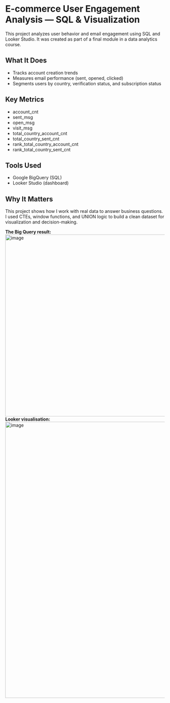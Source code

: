 # E-commerce User Engagement Analysis — SQL & Visualization

This project analyzes user behavior and email engagement using SQL and Looker Studio. It was created as part of a final module in a data analytics course.

## What It Does

- Tracks account creation trends
- Measures email performance (sent, opened, clicked)
- Segments users by country, verification status, and subscription status

## Key Metrics

- account_cnt
- sent_msg
- open_msg
- visit_msg
- total_country_account_cnt
- total_country_sent_cnt
- rank_total_country_account_cnt
- rank_total_country_sent_cnt

## Tools Used

- Google BigQuery (SQL)
- Looker Studio (dashboard)

## Why It Matters

This project shows how I work with real data to answer business questions. I used CTEs, window functions, and UNION logic to build a clean dataset for visualization and decision-making.

**The Big Query result:**
<img width="1351" height="573" alt="image" src="https://github.com/user-attachments/assets/d6b285b9-3761-46d4-9bfb-7db074792932" />
**Looker visualisation:**
<img width="1501" height="870" alt="image" src="https://github.com/user-attachments/assets/2504c1b4-5bd0-454b-87a4-0381260b008a" />

